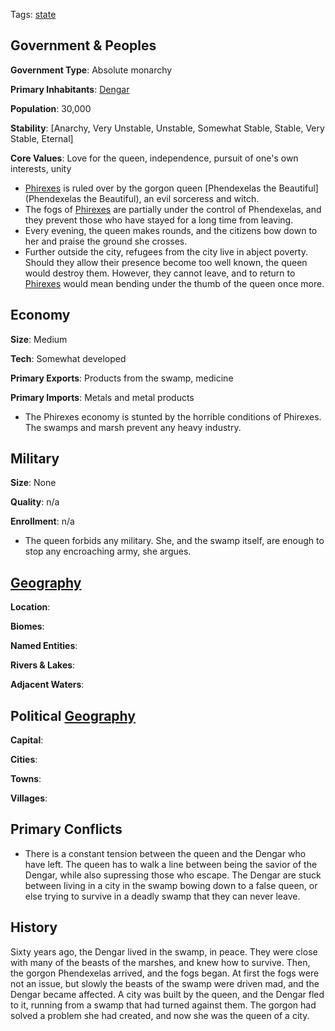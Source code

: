 Tags: [state](States)

## Government & Peoples

**Government Type**: Absolute monarchy

**Primary Inhabitants**: [Dengar](Dengar)

**Population**: 30,000

**Stability**: [Anarchy, Very Unstable, Unstable, Somewhat Stable, Stable, Very Stable, Eternal] 

**Core Values**: Love for the queen, independence, pursuit of one's own interests, unity

- [Phirexes](Phirexes) is ruled over by the gorgon queen [Phendexelas the Beautiful](Phendexelas the Beautiful), an evil sorceress and witch.
- The fogs of [Phirexes](Phirexes) are partially under the control of Phendexelas, and they prevent those who have stayed for a long time from leaving.
- Every evening, the queen makes rounds, and the citizens bow down to her and praise the ground she crosses.
- Further outside the city, refugees from the city live in abject poverty. Should they allow their presence become too well known, the queen would destroy them. However, they cannot leave, and to return to [Phirexes](Phirexes) would mean bending under the thumb of the queen once more.


## Economy

**Size**: Medium

**Tech**: Somewhat developed

**Primary Exports**: Products from the swamp, medicine

**Primary Imports**: Metals and metal products

- The Phirexes economy is stunted by the horrible conditions of Phirexes. The swamps and marsh prevent any heavy industry.


## Military

**Size**: None

**Quality**: n/a

**Enrollment**: n/a

- The queen forbids any military. She, and the swamp itself, are enough to stop any encroaching army, she argues.


## [Geography](Geography)

**Location**: 

**Biomes**: 

**Named Entities**:

**Rivers & Lakes**: 

**Adjacent Waters**: 


## Political [Geography](Geography)

**Capital**: 

**Cities**: 

**Towns**: 

**Villages**: 


## Primary Conflicts

- There is a constant tension between the queen and the Dengar who have left. The queen has to walk a line between being the savior of the Dengar, while also supressing those who escape. The Dengar are stuck between living in a city in the swamp bowing down to a false queen, or else trying to survive in a deadly swamp that they can never leave.


## History

Sixty years ago, the Dengar lived in the swamp, in peace. They were close with many of the beasts of the marshes, and knew how to survive. Then, the gorgon Phendexelas arrived, and the fogs began. At first the fogs were not an issue, but slowly the beasts of the swamp were driven mad, and the Dengar became affected. A city was built by the queen, and the Dengar fled to it, running from a swamp that had turned against them. The gorgon had solved a problem she had created, and now she was the queen of a city. 
